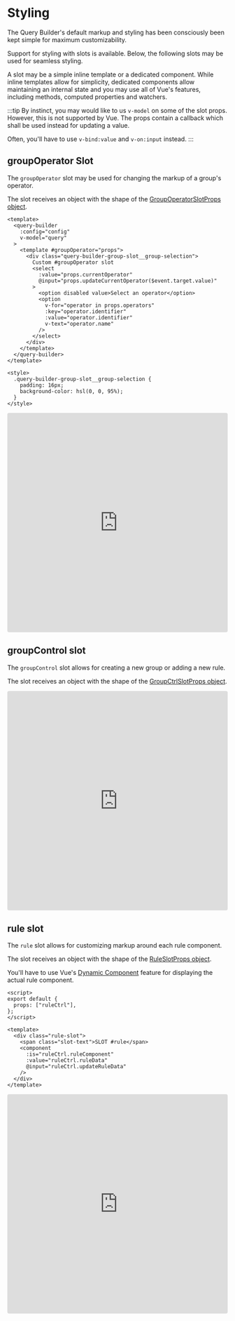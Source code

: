 # Styling

The Query Builder's default markup and styling has been consciously been kept simple for maximum
customizability.

Support for styling with slots is available. Below, the following slots may be used for seamless
styling.

A slot may be a simple inline template or a dedicated component. While inline templates allow for
simplicity, dedicated components allow maintaining an internal state and you may use all of Vue's
features, including methods, computed properties and watchers.

:::tip
By instinct, you may would like to us `v-model` on some of the slot props. However, this is not
supported by Vue. The props contain a callback which shall be used instead for updating a value.

Often, you'll have to use `v-bind:value` and `v-on:input` instead.
:::


## groupOperator Slot

The `groupOperator` slot may be used for changing the markup of a group's operator.

The slot receives an object with the shape of the [GroupOperatorSlotProps
object](https://github.com/rtucek/vue-query-builder/blob/master/types/index.d.ts#L33).

```vue
<template>
  <query-builder
    :config="config"
    v-model="query"
  >
    <template #groupOperator="props">
      <div class="query-builder-group-slot__group-selection">
        Custom #groupOperator slot
        <select
          :value="props.currentOperator"
          @input="props.updateCurrentOperator($event.target.value)"
        >
          <option disabled value>Select an operator</option>
          <option
            v-for="operator in props.operators"
            :key="operator.identifier"
            :value="operator.identifier"
            v-text="operator.name"
          />
        </select>
      </div>
    </template>
  </query-builder>
</template>

<style>
  .query-builder-group-slot__group-selection {
    padding: 16px;
    background-color: hsl(0, 0, 95%);
  }
</style>
```

<iframe
  src="https://codesandbox.io/embed/groupoperator-slot-21tkb?fontsize=14&hidenavigation=1&module=%2Fsrc%2FApp.vue&theme=dark"
  style="width:100%; height:500px; border:0; border-radius: 4px; overflow:hidden;"
  title="groupOperator Slot"
  allow="geolocation; microphone; camera; midi; vr; accelerometer; gyroscope; payment; ambient-light-sensor; encrypted-media; usb"
  sandbox="allow-modals allow-forms allow-popups allow-scripts allow-same-origin"
></iframe>


## groupControl slot

The `groupControl` slot allows for creating a new group or adding a new rule.

The slot receives an object with the shape of the [GroupCtrlSlotProps
object](https://github.com/rtucek/vue-query-builder/blob/master/types/index.d.ts#L39).

<iframe
  src="https://codesandbox.io/embed/groupcontrol-slot-8thx1?fontsize=14&hidenavigation=1&module=%2Fsrc%2FApp.vue&theme=dark"
  style="width:100%; height:500px; border:0; border-radius: 4px; overflow:hidden;"
  title="groupControl Slot"
  allow="geolocation; microphone; camera; midi; vr; accelerometer; gyroscope; payment; ambient-light-sensor; encrypted-media; usb"
  sandbox="allow-modals allow-forms allow-popups allow-scripts allow-same-origin"
 ></iframe>


## rule slot

The `rule` slot allows for customizing markup around each rule component.

The slot receives an object with the shape of the [RuleSlotProps
object](https://github.com/rtucek/vue-query-builder/blob/master/types/index.d.ts#L45).

You'll have to use Vue's [Dynamic
Component](https://vuejs.org/v2/guide/components.html#Dynamic-Components) feature for displaying the
actual rule component.

```vue{10-14}
<script>
export default {
  props: ["ruleCtrl"],
};
</script>

<template>
  <div class="rule-slot">
    <span class="slot-text">SLOT #rule</span>
    <component
      :is="ruleCtrl.ruleComponent"
      :value="ruleCtrl.ruleData"
      @input="ruleCtrl.updateRuleData"
    />
  </div>
</template>
```

<iframe
  src="https://codesandbox.io/embed/rule-slot-ty2qx?fontsize=14&hidenavigation=1&module=%2Fsrc%2FApp.vue&theme=dark"
  style="width:100%; height:500px; border:0; border-radius: 4px; overflow:hidden;"
  title="rule Slot"
  allow="geolocation; microphone; camera; midi; vr; accelerometer; gyroscope; payment; ambient-light-sensor; encrypted-media; usb"
  sandbox="allow-modals allow-forms allow-popups allow-scripts allow-same-origin"
></iframe>
